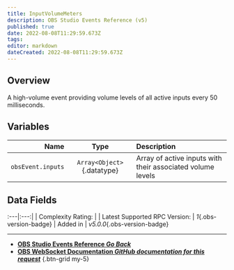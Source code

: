 ```yaml
---
title: InputVolumeMeters
description: OBS Studio Events Reference (v5)
published: true
date: 2022-08-08T11:29:59.673Z
tags: 
editor: markdown
dateCreated: 2022-08-08T11:29:59.673Z
---
```


## Overview
A high-volume event providing volume levels of all active inputs every 50 milliseconds.

## Variables
Name | Type | Description | 
----:|:----:|:------------|
`obsEvent.inputs` | `Array<Object>`{.datatype} | Array of active inputs with their associated volume levels

## Data Fields
:---|:---:|
| Complexity Rating: | <span class="stars stars--4"></span>
| Latest Supported RPC Version: | *1*{.obs-version-badge}
| Added in | *v5.0.0*{.obs-version-badge}

---

- [<i class="mdi mdi-chevron-left"></i>**OBS Studio Events Reference *Go Back***](/en/Broadcasters/OBS/Events)
- [<i class="mdi mdi-github"></i> **OBS WebSocket Documentation *GitHub documentation for this request***](https://github.com/obsproject/obs-websocket/blob/master/docs/generated/protocol.md#inputvolumemeters)
{.btn-grid my-5}